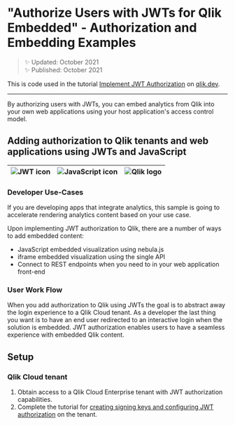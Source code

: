 # "Authorize Users with JWTs for Qlik Embedded" - Authorization and Embedding Examples


> :sparkles: Updated: October 2021<br>
:sparkles: Published: October 2021

This is code used in the tutorial [Implement JWT Authorization](https://qlik.dev//tutorials/implement-jwt-authorization) on [qlik.dev](https://qlik.dev).

---


By authorizing users with JWTs, you can embed analytics from Qlik into your own web applications using your host application's access control model.

## Adding authorization to Qlik tenants and web applications using JWTs and JavaScript

| ![JWT icon](https://cdn.glitch.me/221a8c3a-1294-4afa-8416-98d7a157298e%2Fjwt_64px.png?1634489478634) | ![JavaScript icon](https://cdn.glitch.me/221a8c3a-1294-4afa-8416-98d7a157298e%2F64px-JavaScript-logo.png?1634489478633) | ![Qlik logo](https://cdn.glitch.me/221a8c3a-1294-4afa-8416-98d7a157298e%2Fthumbnails%2FQlik-Logo_CMYK_64.png?1634489478670) |
| --- | --- | --- |

### Developer Use-Cases

If you are developing apps that integrate analytics, this sample is going to accelerate rendering analytics content based on your use case.

Upon implementing JWT authorization to Qlik, there are a number of ways to add embedded content:

* JavaScript embedded visualization using nebula.js
* iframe embedded visualization using the single API
* Connect to REST endpoints when you need to in your web application front-end

### User Work Flow

When you add authorization to Qlik using JWTs the goal is to abstract away the login experience to a Qlik Cloud tenant.
As a developer the last thing you want is to have an end user redirected to an interactive login
when the solution is embedded. JWT authorization enables users to have a seamless experience with embedded Qlik content.

## Setup

### Qlik Cloud tenant

1. Obtain access to a Qlik Cloud Enterprise tenant with JWT authorization capabilities.
2. Complete the tutorial for [creating signing keys and configuring JWT authorization](https://qlik.dev/tutorials/create-signed-tokens-for-jwt-authorization) on the tenant.